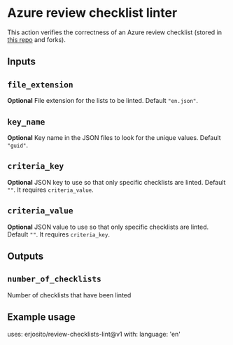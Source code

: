 # Azure review checklist linter

This action verifies the correctness of an Azure review checklist (stored in [this repo](https://github.com/Azure/review-checklists) and forks).

## Inputs

## `file_extension`

**Optional** File extension for the lists to be linted. Default `"en.json"`.

## `key_name`

**Optional** Key name in the JSON files to look for the unique values. Default `"guid"`.

## `criteria_key`

**Optional** JSON key to use so that only specific checklists are linted. Default `""`. It requires `criteria_value`.

## `criteria_value`

**Optional** JSON value to use so that only specific checklists are linted. Default `""`. It requires `criteria_key`.

## Outputs

## `number_of_checklists`

Number of checklists that have been linted

## Example usage

uses: erjosito/review-checklists-lint@v1
with:
  language: 'en'